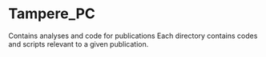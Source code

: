 # Tampere_PC
Contains analyses and code for publications
Each directory contains codes and scripts relevant to a given publication.
